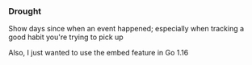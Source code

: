 ### Drought

Show days since when an event happened; especially when tracking a good habit you're trying to pick up

Also, I just wanted to use the embed feature in Go 1.16
